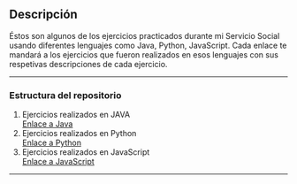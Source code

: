 ## Descripción

Éstos son algunos de los ejercicios practicados durante mi Servicio Social usando diferentes lenguajes como Java, Python, JavaScript.
Cada enlace te mandará a los ejercicios que fueron realizados en esos lenguajes con sus respetivas descripciones de cada ejercicio.

---

### Estructura del repositorio

1. Ejercicios realizados en JAVA  
   [Enlace a Java](https://github.com/monepii/Ejercicios/blob/main/Java/EjerciciosJava.md)  
2. Ejercicios realizados en Python  
     [Enlace a Python](https://github.com/monepii/Ejercicios/blob/main/EjerciciosPython.md)  
3. Ejercicios realizados en JavaScript  
     [Enlace a JavaScript](https://github.com/monepii/Ejercicios/blob/main/EjerciciosJavaScript.md)

---

